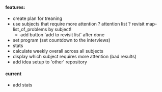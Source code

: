 #### features:
- create plan for treaning
- use subjects that require more attention ? attention list ? revisit map-list_of_problems by subject!
  - add button 'add to revisit list' after done 
- set program (set countdown to the interviews)
- stats
- calculate weekly overall across all subjects
- display which subject requires more attention (bad results)
- add idea setup to 'other' repository

#### current
- add stats